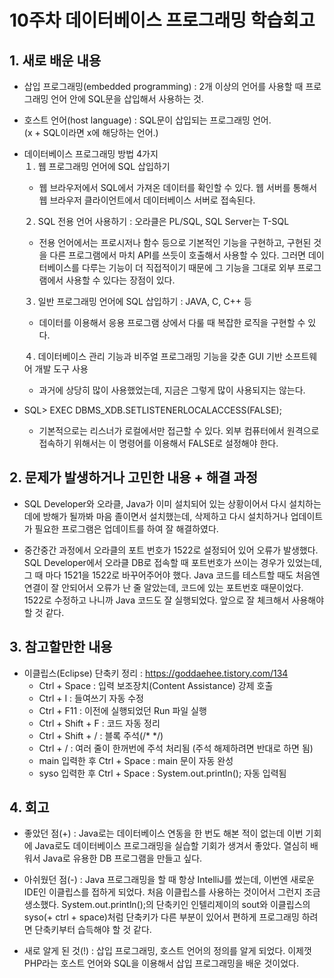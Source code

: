 # 10주차 데이터베이스 프로그래밍 학습회고


## 1. 새로 배운 내용
  * 삽입 프로그래밍(embedded programming) : 2개 이상의 언어를 사용할 때 프로그래밍 언어 안에 SQL문을 삽입해서 사용하는 것.

  * 호스트 언어(host language) : SQL문이 삽입되는 프로그래밍 언어. <br>
    (x + SQL이라면 x에 해당하는 언어.)

  * 데이터베이스 프로그래밍 방법 4가지<br>
    １. 웹 프로그래밍 언어에 SQL 삽입하기<br>
      * 웹 브라우저에서 SQL에서 가져온 데이터를 확인할 수 있다. 웹 서버를 통해서 웹 브라우저 클라이언트에서 데이터베이스 서버로 접속된다.<br>

    ２. SQL 전용 언어 사용하기 : 오라클은 PL/SQL, SQL Server는 T-SQL<br>
      * 전용 언어에서는 프로시저나 함수 등으로 기본적인 기능을 구현하고, 구현된 것을 다른 프로그램에서 마치 API를 쓰듯이 호출해서 사용할 수 있다. 그러면 데이터베이스를 다루는 기능이 더 직접적이기 때문에 그 기능을 그대로 외부 프로그램에서 사용할 수 있다는 장점이 있다.<br>

    ３. 일반 프로그래밍 언어에 SQL 삽입하기 : JAVA, C, C++ 등<br>
      * 데이터를 이용해서 응용 프로그램 상에서 다룰 때 복잡한 로직을 구현할 수 있다.<br>

    ４. 데이터베이스 관리 기능과 비주얼 프로그래밍 기능을 갖춘 GUI 기반 소프트웨어 개발 도구 사용<br>
      * 과거에 상당히 많이 사용했었는데, 지금은 그렇게 많이 사용되지는 않는다.<br>

  * SQL> EXEC DBMS_XDB.SETLISTENERLOCALACCESS(FALSE);
    - 기본적으로는 리스너가 로컬에서만 접근할 수 있다. 외부 컴퓨터에서 원격으로 접속하기 위해서는 이 명령어를 이용해서 FALSE로 설정해야 한다.

## 2. 문제가 발생하거나 고민한 내용 + 해결 과정
  * SQL Developer와 오라클, Java가 이미 설치되어 있는 상황이어서 다시 설치하는 데에 방해가 될까봐 마음 졸이면서 설치했는데, 삭제하고 다시 설치하거나 업데이트가 필요한 프로그램은 업데이트를 하여 잘 해결하였다.

  * 중간중간 과정에서 오라클의 포트 번호가 1522로 설정되어 있어 오류가 발생했다. SQL Developer에서 오라클 DB로 접속할 때 포트번호가 쓰이는 경우가 있었는데, 그 때 마다 1521을 1522로 바꾸어주어야 했다. Java 코드를 테스트할 때도 처음엔 연결이 잘 안되어서 오류가 난 줄 알았는데, 코드에 있는 포트번호 때문이었다. 1522로 수정하고 나니까 Java 코드도 잘 실행되었다. 앞으로 잘 체크해서 사용해야 할 것 같다.


## 3. 참고할만한 내용
  * 이클립스(Eclipse) 단축키 정리 : https://goddaehee.tistory.com/134
    - Ctrl + Space : 입력 보조장치(Content Assistance) 강제 호출
    - Ctrl + I : 들여쓰기 자동 수정
    - Ctrl + F11 : 이전에 실행되었던 Run 파일 실행
    - Ctrl + Shift + F : 코드 자동 정리
    - Ctrl + Shift + / : 블록 주석(/* */)
    - Ctrl + / : 여러 줄이 한꺼번에 주석 처리됨 (주석 해제하려면 반대로 하면 됨)
    - main 입력한 후 Ctrl + Space : main 문이 자동 완성
    - syso 입력한 후 Ctrl + Space : System.out.println(); 자동 입력됨


## 4. 회고
  - 좋았던 점(+) : Java로는 데이터베이스 연동을 한 번도 해본 적이 없는데 이번 기회에 Java로도 데이터베이스 프로그래밍을 실습할 기회가 생겨서 좋았다. 열심히 배워서 Java로 유용한 DB 프로그램을 만들고 싶다.

  - 아쉬웠던 점(-) : Java 프로그래밍을 할 때 항상 IntelliJ를 썼는데, 이번엔 새로운 IDE인 이클립스를 접하게 되었다. 처음 이클립스를 사용하는 것이어서 그런지 조금 생소했다. System.out.println();의 단축키인 인텔리제이의 sout와 이클립스의 syso(+ ctrl + space)처럼 단축키가 다른 부분이 있어서 편하게 프로그래밍 하려면 단축키부터 습득해야 할 것 같다.

  - 새로 알게 된 것(!) : 삽입 프로그래밍, 호스트 언어의 정의를 알게 되었다. 이제껏 PHP라는 호스트 언어와 SQL을 이용해서 삽입 프로그래밍을 배운 것이었다.
